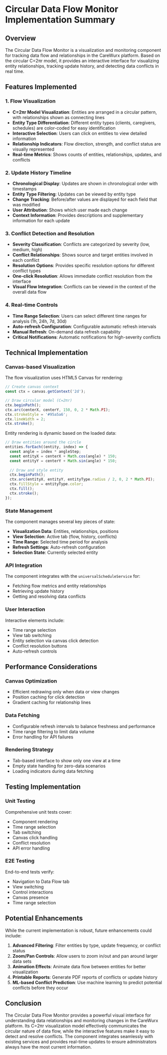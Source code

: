 # Circular Data Flow Monitor Implementation Summary

## Overview

The Circular Data Flow Monitor is a visualization and monitoring component for tracking data flow and relationships in the CareWurx platform. Based on the circular C=2πr model, it provides an interactive interface for visualizing entity relationships, tracking update history, and detecting data conflicts in real time.

## Features Implemented

### 1. Flow Visualization

- **C=2πr Model Visualization**: Entities are arranged in a circular pattern, with relationships shown as connecting lines
- **Entity Type Differentiation**: Different entity types (clients, caregivers, schedules) are color-coded for easy identification
- **Interactive Selection**: Users can click on entities to view detailed information
- **Relationship Indicators**: Flow direction, strength, and conflict status are visually represented
- **Real-time Metrics**: Shows counts of entities, relationships, updates, and conflicts

### 2. Update History Timeline

- **Chronological Display**: Updates are shown in chronological order with timestamps
- **Entity Type Filtering**: Updates can be viewed by entity type
- **Change Tracking**: Before/after values are displayed for each field that was modified
- **User Attribution**: Shows which user made each change
- **Context Information**: Provides descriptions and supplementary information for each update

### 3. Conflict Detection and Resolution

- **Severity Classification**: Conflicts are categorized by severity (low, medium, high)
- **Conflict Relationships**: Shows source and target entities involved in each conflict
- **Resolution Options**: Provides specific resolution options for different conflict types
- **One-click Resolution**: Allows immediate conflict resolution from the interface
- **Visual Flow Integration**: Conflicts can be viewed in the context of the overall data flow

### 4. Real-time Controls

- **Time Range Selection**: Users can select different time ranges for analysis (1h, 24h, 7d, 30d)
- **Auto-refresh Configuration**: Configurable automatic refresh intervals
- **Manual Refresh**: On-demand data refresh capability
- **Critical Notifications**: Automatic notifications for high-severity conflicts

## Technical Implementation

### Canvas-based Visualization

The flow visualization uses HTML5 Canvas for rendering:

```javascript
// Create canvas context
const ctx = canvas.getContext('2d');

// Draw circular model (C=2πr)
ctx.beginPath();
ctx.arc(centerX, centerY, 150, 0, 2 * Math.PI);
ctx.strokeStyle = '#95a5a6';
ctx.lineWidth = 2;
ctx.stroke();
```

Entity rendering is dynamic based on the loaded data:

```javascript
// Draw entities around the circle
entities.forEach((entity, index) => {
  const angle = index * angleStep;
  const entityX = centerX + Math.cos(angle) * 150;
  const entityY = centerY + Math.sin(angle) * 150;
  
  // Draw and style entity
  ctx.beginPath();
  ctx.arc(entityX, entityY, entityType.radius / 2, 0, 2 * Math.PI);
  ctx.fillStyle = entityType.color;
  ctx.fill();
  ctx.stroke();
});
```

### State Management

The component manages several key pieces of state:

- **Visualization Data**: Entities, relationships, positions
- **View Selection**: Active tab (flow, history, conflicts)
- **Time Range**: Selected time period for analysis
- **Refresh Settings**: Auto-refresh configuration
- **Selection State**: Currently selected entity

### API Integration

The component integrates with the `universalScheduleService` for:

- Fetching flow metrics and entity relationships
- Retrieving update history
- Getting and resolving data conflicts

### User Interaction

Interactive elements include:

- Time range selection
- View tab switching
- Entity selection via canvas click detection
- Conflict resolution buttons
- Auto-refresh controls

## Performance Considerations

### Canvas Optimization

- Efficient redrawing only when data or view changes
- Position caching for click detection
- Gradient caching for relationship lines

### Data Fetching

- Configurable refresh intervals to balance freshness and performance
- Time range filtering to limit data volume
- Error handling for API failures

### Rendering Strategy

- Tab-based interface to show only one view at a time
- Empty state handling for zero-data scenarios
- Loading indicators during data fetching

## Testing Implementation

### Unit Testing

Comprehensive unit tests cover:

- Component rendering
- Time range selection
- Tab switching
- Canvas click handling
- Conflict resolution
- API error handling

### E2E Testing

End-to-end tests verify:

- Navigation to Data Flow tab
- View switching
- Control interactions
- Canvas presence
- Time range selection

## Potential Enhancements

While the current implementation is robust, future enhancements could include:

1. **Advanced Filtering**: Filter entities by type, update frequency, or conflict status
2. **Zoom/Pan Controls**: Allow users to zoom in/out and pan around larger data sets
3. **Animation Effects**: Animate data flow between entities for better visualization
4. **Printable Reports**: Generate PDF reports of conflicts or update history
5. **ML-based Conflict Prediction**: Use machine learning to predict potential conflicts before they occur

## Conclusion

The Circular Data Flow Monitor provides a powerful visual interface for understanding data relationships and monitoring changes in the CareWurx platform. Its C=2πr visualization model effectively communicates the circular nature of data flow, while the interactive features make it easy to detect and resolve conflicts. The component integrates seamlessly with existing services and provides real-time updates to ensure administrators always have the most current information.
